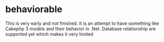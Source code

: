 # behaviorable

This is very early and not finished. It is an attempt to have something like Cakephp 3 models and their behavior in .Net. Database relationship are supported yet which makes it very limited
